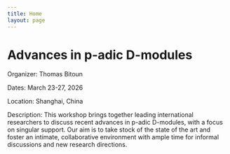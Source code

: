 ```yaml
---
title: Home
layout: page
---
```


# Advances in p-adic D-modules

Organizer: Thomas Bitoun

Dates: March 23-27, 2026

Location: Shanghai, China

Description: This workshop brings together leading international researchers to discuss recent advances in p-adic D-modules, with a focus on singular support. Our aim is to take stock of the state of the art and foster an intimate, collaborative environment with ample time for informal discussions and new research directions. 
